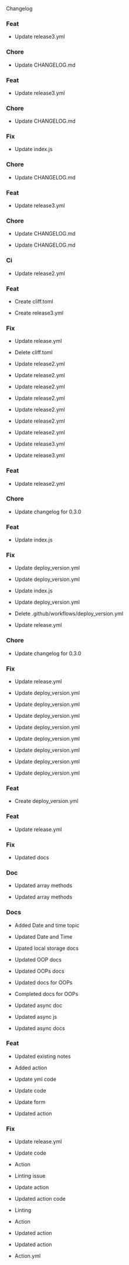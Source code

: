 Changelog
### Feat

- Update release3.yml


### Chore

- Update CHANGELOG.md


### Feat

- Update release3.yml


### Chore

- Update CHANGELOG.md


### Fix

- Update index.js


### Chore

- Update CHANGELOG.md


### Feat

- Update release3.yml


### Chore

- Update CHANGELOG.md

- Update CHANGELOG.md


### Ci

- Update release2.yml


### Feat

- Create cliff.toml

- Create release3.yml


### Fix

- Update release.yml

- Delete cliff.toml

- Update release2.yml

- Update release2.yml

- Update release2.yml

- Update release2.yml

- Update release2.yml

- Update release2.yml

- Update release2.yml

- Update release3.yml

- Update release3.yml


### Feat

- Update release2.yml


### Chore

- Update changelog for 0.3.0


### Feat

- Update index.js


### Fix

- Update deploy_version.yml

- Update deploy_version.yml

- Update index.js

- Update deploy_version.yml

- Delete .github/workflows/deploy_version.yml

- Update release.yml


### Chore

- Update changelog for 0.3.0


### Fix

- Update release.yml

- Update deploy_version.yml

- Update deploy_version.yml

- Update deploy_version.yml

- Update deploy_version.yml

- Update deploy_version.yml

- Update deploy_version.yml

- Update deploy_version.yml

- Update deploy_version.yml


### Feat

- Create deploy_version.yml


### Feat

- Update release.yml


### Fix

- Updated docs


### Doc

- Updated array methods

- Updated array methods


### Docs

- Added Date and time topic

- Updated Date and Time

- Upated local storage docs

- Updated OOP docs

- Updated OOPs docs

- Updated docs for OOPs

- Completed docs for OOPs

- Updated async doc

- Updated async js

- Updated async docs


### Feat

- Updated existing notes

- Added action

- Update yml code

- Update code

- Update form

- Updated action


### Fix

- Update release.yml

- Update code

- Action

- Linting issue

- Update action

- Updated action code

- Linting

- Action

- Updated action

- Updated action

- Action.yml

<!-- generated by git-cliff -->
